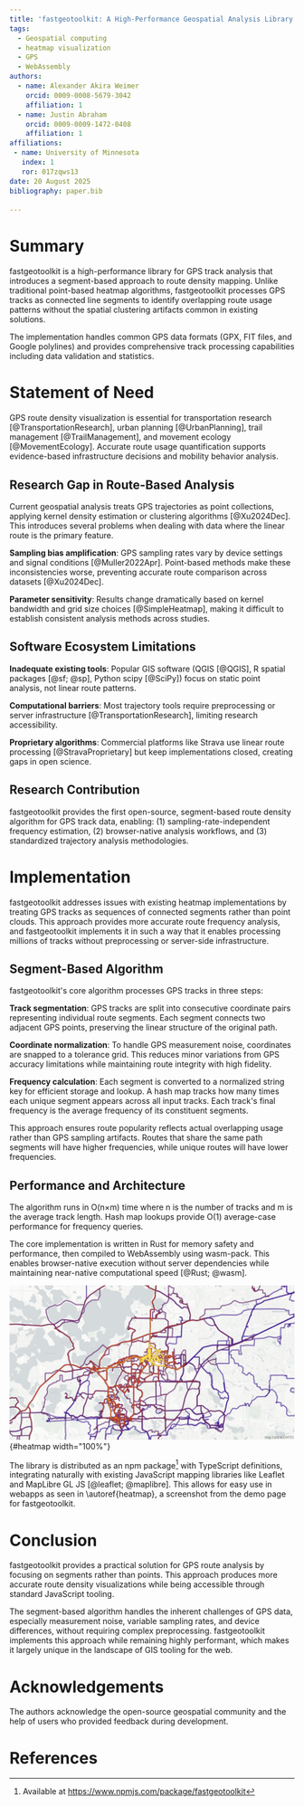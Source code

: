 ```yaml
---
title: 'fastgeotoolkit: A High-Performance Geospatial Analysis Library and Novel Route Density Mapping Implementation'
tags:
  - Geospatial computing
  - heatmap visualization
  - GPS
  - WebAssembly
authors:
  - name: Alexander Akira Weimer
    orcid: 0009-0008-5679-3042
    affiliation: 1
  - name: Justin Abraham
    orcid: 0009-0009-1472-0408
    affiliation: 1
affiliations:
 - name: University of Minnesota
   index: 1
   ror: 017zqws13
date: 20 August 2025
bibliography: paper.bib

---
```


# Summary

fastgeotoolkit is a high-performance library for GPS track analysis that introduces a segment-based approach to route density mapping. Unlike traditional point-based heatmap algorithms, fastgeotoolkit processes GPS tracks as connected line segments to identify overlapping route usage patterns without the spatial clustering artifacts common in existing solutions.

The implementation handles common GPS data formats (GPX, FIT files, and Google polylines) and provides comprehensive track processing capabilities including data validation and statistics.

# Statement of Need

GPS route density visualization is essential for transportation research [@TransportationResearch], urban planning [@UrbanPlanning], trail management [@TrailManagement], and movement ecology [@MovementEcology]. Accurate route usage quantification supports evidence-based infrastructure decisions and mobility behavior analysis.

## Research Gap in Route-Based Analysis

Current geospatial analysis treats GPS trajectories as point collections, applying kernel density estimation or clustering algorithms [@Xu2024Dec]. This introduces several problems when dealing with data where the linear route is the primary feature.

**Sampling bias amplification**: GPS sampling rates vary by device settings and signal conditions [@Muller2022Apr]. Point-based methods make these inconsistencies worse, preventing accurate route comparison across datasets [@Xu2024Dec].

**Parameter sensitivity**: Results change dramatically based on kernel bandwidth and grid size choices [@SimpleHeatmap], making it difficult to establish consistent analysis methods across studies.

## Software Ecosystem Limitations

**Inadequate existing tools**: Popular GIS software (QGIS [@QGIS], R spatial packages [@sf; @sp], Python scipy [@SciPy]) focus on static point analysis, not linear route patterns.

**Computational barriers**: Most trajectory tools require preprocessing or server infrastructure [@TransportationResearch], limiting research accessibility.

**Proprietary algorithms**: Commercial platforms like Strava use linear route processing [@StravaProprietary] but keep implementations closed, creating gaps in open science.

## Research Contribution

fastgeotoolkit provides the first open-source, segment-based route density algorithm for GPS track data, enabling: (1) sampling-rate-independent frequency estimation, (2) browser-native analysis workflows, and (3) standardized trajectory analysis methodologies.

# Implementation

fastgeotoolkit addresses issues with existing heatmap implementations by treating GPS tracks as sequences of connected segments rather than point clouds. This approach provides more accurate route frequency analysis, and fastgeotoolkit implements it in such a way that it enables processing millions of tracks without preprocessing or server-side infrastructure.


## Segment-Based Algorithm

fastgeotoolkit's core algorithm processes GPS tracks in three steps:

**Track segmentation**: GPS tracks are split into consecutive coordinate pairs representing individual route segments. Each segment connects two adjacent GPS points, preserving the linear structure of the original path.

**Coordinate normalization**: To handle GPS measurement noise, coordinates are snapped to a tolerance grid. This reduces minor variations from GPS accuracy limitations while maintaining route integrity with high fidelity.

**Frequency calculation**: Each segment is converted to a normalized string key for efficient storage and lookup. A hash map tracks how many times each unique segment appears across all input tracks. Each track's final frequency is the average frequency of its constituent segments.

This approach ensures route popularity reflects actual overlapping usage rather than GPS sampling artifacts. Routes that share the same path segments will have higher frequencies, while unique routes will have lower frequencies.

## Performance and Architecture

The algorithm runs in O(n×m) time where n is the number of tracks and m is the average track length. Hash map lookups provide O(1) average-case performance for frequency queries.

The core implementation is written in Rust for memory safety and performance, then compiled to WebAssembly using wasm-pack. This enables browser-native execution without server dependencies while maintaining near-native computational speed [@Rust; @wasm].

![Example heatmap produced using fastgeotoolkit and MapLibre GL JS.[]{label="heatmap"}](heatmap.png){#heatmap width="100%"}

The library is distributed as an npm package[^1] with TypeScript definitions, integrating naturally with existing JavaScript mapping libraries like Leaflet and MapLibre GL JS [@leaflet; @maplibre]. This allows for easy use in webapps as seen in \autoref{heatmap}, a screenshot from the demo page for fastgeotoolkit.

# Conclusion

fastgeotoolkit provides a practical solution for GPS route analysis by focusing on segments rather than points. This approach produces more accurate route density visualizations while being accessible through standard JavaScript tooling.

The segment-based algorithm handles the inherent challenges of GPS data, especially measurement noise, variable sampling rates, and device differences, without requiring complex preprocessing. fastgeotoolkit implements this approach while remaining highly performant, which makes it largely unique in the landscape of GIS tooling for the web.


# Acknowledgements

The authors acknowledge the open-source geospatial community and the help of users who provided feedback during development.

# References

[^1]: Available at https://www.npmjs.com/package/fastgeotoolkit